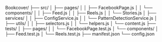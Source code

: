 Bookcover/
├── src/
│   ├── pages/
│   │   ├── FacebookPage.js
│   │   └── components/
│   │       ├── Feed.js
│   │       ├── Reels.js
│   │       └── Stories.js
│   ├── services/
│   │   ├── ConfigService.js
│   │   └── PatternDetectionService.js
│   ├── utils/
│   │   ├── selectors.js
│   │   └── helpers.js
│   └── content.js
├── tests/
│   ├── pages/
│   │   └── FacebookPage.test.js
│   └── components/
│       ├── Feed.test.js
│       └── Reels.test.js
├── manifest.json
└── config.json
